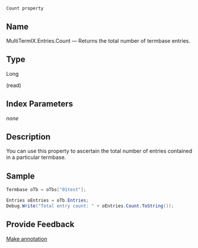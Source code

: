 

# 
    Count property



## Name

MultiTermIX.Entries.Count —          Returns the total number of termbase entries.



## Type

Long

(read)



## Index Parameters
*none*


## Description



You can use this property to ascertain the total number of entries contained in a particular termbase.



## Sample


```cs
Termbase oTb = oTbs["01test"];

Entries oEntries = oTb.Entries;
Debug.Write("Total entry count: " + oEntries.Count.ToString());
```



## Provide Feedback

[Make annotation](mailto:sdk-feedback@sdl.com&amp;subject=Reference%20for%20MultiTermIX.Entries.Count)

